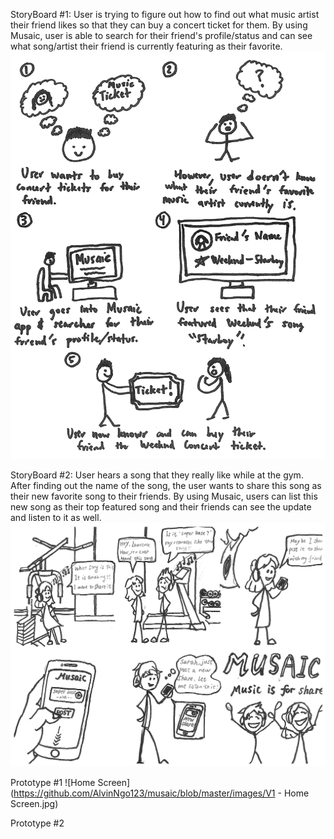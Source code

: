 StoryBoard #1:
User is trying to figure out how to find out what music artist their friend likes so that they can buy a concert ticket for them. By using Musaic, user is able to search for their friend's profile/status and can see what song/artist their friend is currently featuring as their favorite.
![Image of Storyboard #1](https://github.com/AlvinNgo123/musaic/blob/master/images/Storyboard1.jpg)




StoryBoard #2:
User hears a song that they really like while at the gym. After finding out the name of the song, the user wants to share this song as their new favorite song to their friends. By using Musaic, users can list this new song as their top featured song and their friends can see the update and listen to it as well. 
![Image of Storyboard #2](https://github.com/AlvinNgo123/musaic/blob/master/images/Storyboard2.jpg)








Prototype #1
![Home Screen](https://github.com/AlvinNgo123/musaic/blob/master/images/V1 - Home Screen.jpg)







Prototype #2
